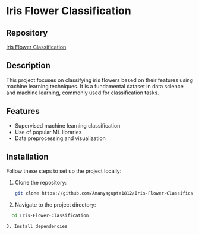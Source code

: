 # Iris Flower Classification

## Repository
[Iris Flower Classification](https://github.com/Ananyagupta1812/Iris-Flower-Classification)

## Description
This project focuses on classifying iris flowers based on their features using machine learning techniques. It is a fundamental dataset in data science and machine learning, commonly used for classification tasks.

## Features
- Supervised machine learning classification
- Use of popular ML libraries
- Data preprocessing and visualization

## Installation
Follow these steps to set up the project locally:

1. Clone the repository:
   ```sh
   git clone https://github.com/Ananyagupta1812/Iris-Flower-Classification.git

2. Navigate to the project directory:
```sh
  cd Iris-Flower-Classification

3. Install dependencies

